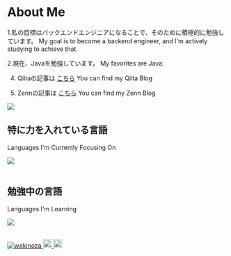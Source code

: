 
# About Me

1.私の目標はバックエンドエンジニアになることで、そのために積極的に勉強しています。
  My goal is to become a backend engineer, and I'm actively studying to achieve that.

2.現在、Javaを勉強しています。
   My favorites are Java.

4. Qiitaの記事は [こちら](https://qiita.com/wakinoza)
   You can find my Qiita Blog 

4. Zennの記事は [こちら](https://zenn.dev/wakinoza)
   You can find my Zenn Blog 

![](https://github-readme-stats.vercel.app/api/top-langs?username=wakinoza&show_icons=true&locale=en&layout=compact)

## 特に力を入れている言語
  Languages I'm Currently Focusing On

<img src="https://skillicons.dev/icons?i=java," /> <br /><br />

## 勉強中の言語
  Languages I'm Learning

<img src="https://skillicons.dev/icons?i=html,css," /> <br /><br />

<p align="left">
  <a href="https://github.com/wakinoza/wakinoza/">
    <img src="https://komarev.com/ghpvc/?username=wakinoza" alt="wakinoza" />
  </a>
  <a href="http://qiita.com/wakinoza">
    <img height="20" src="https://qiita-badge.apiapi.app/s/wakinoza/posts.svg" />
  </a>
  <a href="http://qiita.com/wakinoza">
    <img height="20" src="https://qiita-badge.apiapi.app/s/wakinoza/contributions.svg" />
  </a>
</p>
